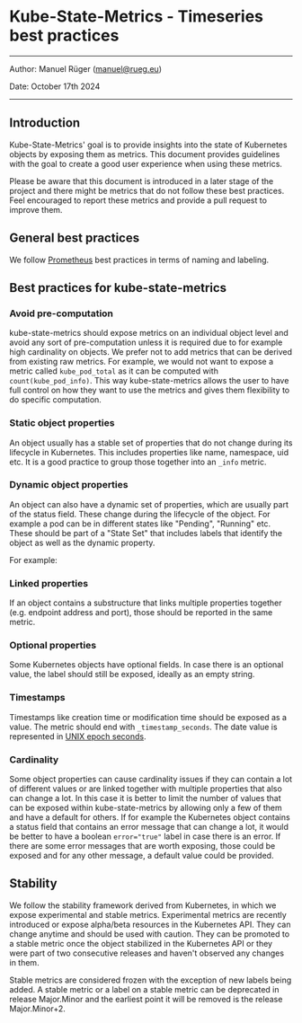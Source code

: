 # Kube-State-Metrics - Timeseries best practices

---

Author: Manuel Rüger (<manuel@rueg.eu>)

Date: October 17th 2024

---

## Introduction

Kube-State-Metrics' goal is to provide insights into the state of Kubernetes objects by exposing them as metrics.
This document provides guidelines with the goal to create a good user experience when using these metrics.

Please be aware that this document is introduced in a later stage of the project and there might be metrics that do not follow these best practices.
Feel encouraged to report these metrics and provide a pull request to improve them.

## General best practices

We follow [Prometheus](https://prometheus.io/docs/practices/naming/) best practices in terms of naming and labeling.

## Best practices for kube-state-metrics

### Avoid pre-computation

kube-state-metrics should expose metrics on an individual object level and avoid any sort of pre-computation unless it is required due to for example high cardinality on objects.
We prefer not to add metrics that can be derived from existing raw metrics. For example, we would not want to expose a metric called `kube_pod_total` as it can be computed with `count(kube_pod_info)`.
This way kube-state-metrics allows the user to have full control on how they want to use the metrics and gives them flexibility to do specific computation.

### Static object properties

An object usually has a stable set of properties that do not change during its lifecycle in Kubernetes.
This includes properties like name, namespace, uid etc.
It is a good practice to group those together into an `_info` metric.

### Dynamic object properties

An object can also have a dynamic set of properties, which are usually part of the status field.
These change during the lifecycle of the object.
For example a pod can be in different states like "Pending", "Running" etc.
These should be part of a "State Set" that includes labels that identify the object as well as the dynamic property.

For example:

### Linked properties

If an object contains a substructure that links multiple properties together (e.g. endpoint address and port), those should be reported in the same metric.

### Optional properties

Some Kubernetes objects have optional fields. In case there is an optional value, the label should still be exposed, ideally as an empty string.

### Timestamps

Timestamps like creation time or modification time should be exposed as a value. The metric should end with `_timestamp_seconds`. The date value is represented in [UNIX epoch seconds](https://en.wikipedia.org/wiki/Unix_time).

### Cardinality

Some object properties can cause cardinality issues if they can contain a lot of different values or are linked together with multiple properties that also can change a lot.
In this case it is better to limit the number of values that can be exposed within kube-state-metrics by allowing only a few of them and have a default for others.
If for example the Kubernetes object contains a status field that contains an error message that can change a lot, it would be better to have a boolean `error="true"` label in case there is an error.
If there are some error messages that are worth exposing, those could be exposed and for any other message, a default value could be provided.

## Stability

We follow the stability framework derived from Kubernetes, in which we expose experimental and stable metrics.
Experimental metrics are recently introduced or expose alpha/beta resources in the Kubernetes API.
They can change anytime and should be used with caution.
They can be promoted to a stable metric once the object stabilized in the Kubernetes API or they were part of two consecutive releases and haven't observed any changes in them.

Stable metrics are considered frozen with the exception of new labels being added.
A stable metric or a label on a stable metric can be deprecated in release Major.Minor and the earliest point it will be removed is the release Major.Minor+2.
